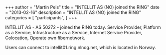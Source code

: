+++
author = "Martin Pels"
title = "INTELLIT AS (NO) joined the RING"
date = "2013-02-16"
description = "INTELLIT AS (NO) joined the RING"
categories = [
    "participants",
]
+++

INTELLIT AS - AS 50272 - joined the RING today. Service Provider, Platform as a Service, Infrastructure as a Service, Internet Service Provider, Colocation, Operate own fibernetwork.

Users can connect to intellit01.ring.nlnog.net, which is located in Norway.


